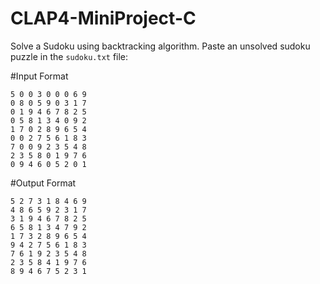 # CLAP4-MiniProject-C
Solve a Sudoku using backtracking algorithm.
Paste an unsolved sudoku puzzle in the ```sudoku.txt``` file:

#Input Format
```
5 0 0 3 0 0 0 6 9 
0 8 0 5 9 0 3 1 7 
0 1 9 4 6 7 8 2 5 
0 5 8 1 3 4 0 9 2 
1 7 0 2 8 9 6 5 4 
0 0 2 7 5 6 1 8 3 
7 0 0 9 2 3 5 4 8 
2 3 5 8 0 1 9 7 6 
0 9 4 6 0 5 2 0 1
```

#Output Format
```
5 2 7 3 1 8 4 6 9
4 8 6 5 9 2 3 1 7
3 1 9 4 6 7 8 2 5
6 5 8 1 3 4 7 9 2
1 7 3 2 8 9 6 5 4
9 4 2 7 5 6 1 8 3
7 6 1 9 2 3 5 4 8
2 3 5 8 4 1 9 7 6
8 9 4 6 7 5 2 3 1
```
